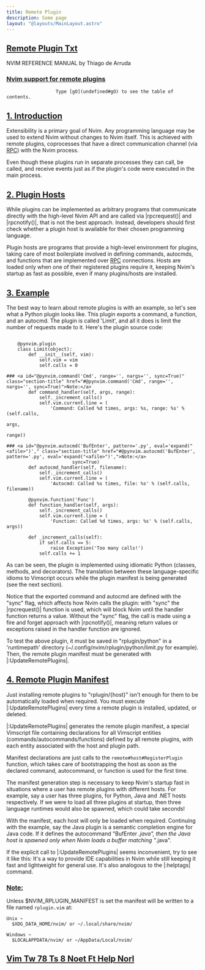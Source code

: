 ```yaml
---
title: Remote Plugin
description: Some page
layout: "@layouts/MainLayout.astro"
---
```



## <a id="Nvim" class="section-title" href="#Nvim"> Remote Plugin Txt</a> 

NVIM REFERENCE MANUAL    by Thiago de Arruda


### <a id="remote-plugin" class="section-title" href="#remote-plugin">Nvim support for remote plugins</a>

				      Type [gO](undefined#gO) to see the table of contents.


## <a id="remote-plugin-intro" class="section-title" href="#remote-plugin-intro">1. Introduction</a> 

Extensibility is a primary goal of Nvim. Any programming language may be used
to extend Nvim without changes to Nvim itself. This is achieved with remote
plugins, coprocesses that have a direct communication channel (via [RPC](undefined#RPC)) with
the Nvim process.

Even though these plugins run in separate processes they can call, be called,
and receive events just as if the plugin's code were executed in the main
process.


## <a id="remote-plugin-hosts" class="section-title" href="#remote-plugin-hosts">2. Plugin Hosts</a> 

While plugins can be implemented as arbitrary programs that communicate
directly with the high-level Nvim API and are called via |rpcrequest()| and
|rpcnotify()|, that is not the best approach. Instead, developers should first
check whether a plugin host is available for their chosen programming language.

Plugin hosts are programs that provide a high-level environment for plugins,
taking care of most boilerplate involved in defining commands, autocmds, and
functions that are implemented over [RPC](undefined#RPC) connections. Hosts are loaded only
when one of their registered plugins require it, keeping Nvim's startup as
fast as possible, even if many plugins/hosts are installed.


## <a id="remote-plugin-example" class="section-title" href="#remote-plugin-example">3. Example</a> 

The best way to learn about remote plugins is with an example, so let's see
what a Python plugin looks like. This plugin exports a command, a function, and
an autocmd. The plugin is called 'Limit', and all it does is limit the number
of requests made to it. Here's the plugin source code:
```    import pynvim

    @pynvim.plugin
    class Limit(object):
        def __init__(self, vim):
            self.vim = vim
            self.calls = 0

### <a id="@pynvim.command('Cmd', range='', nargs='', sync=True)" class="section-title" href="#@pynvim.command('Cmd', range='', nargs='', sync=True)">Note:</a>
        def command_handler(self, args, range):
            self._increment_calls()
            self.vim.current.line = (
                'Command: Called %d times, args: %s, range: %s' % (self.calls,
                                                                   args,
                                                                   range))

### <a id="@pynvim.autocmd('BufEnter', pattern='.py', eval='expand("<afile>")'," class="section-title" href="#@pynvim.autocmd('BufEnter', pattern='.py', eval='expand("<afile>")',">Note:</a>
                        sync=True)
        def autocmd_handler(self, filename):
            self._increment_calls()
            self.vim.current.line = (
                'Autocmd: Called %s times, file: %s' % (self.calls, filename))

        @pynvim.function('Func')
        def function_handler(self, args):
            self._increment_calls()
            self.vim.current.line = (
                'Function: Called %d times, args: %s' % (self.calls, args))

        def _increment_calls(self):
            if self.calls == 5:
                raise Exception('Too many calls!')
            self.calls += 1
```


As can be seen, the plugin is implemented using idiomatic Python (classes,
methods, and decorators). The translation between these language-specific
idioms to Vimscript occurs while the plugin manifest is being generated (see
the next section).

Notice that the exported command and autocmd are defined with the "sync" flag,
which affects how Nvim calls the plugin: with "sync" the |rpcrequest()|
function is used, which will block Nvim until the handler function returns a
value. Without the "sync" flag, the call is made using a fire and forget
approach with |rpcnotify()|, meaning return values or exceptions raised in the
handler function are ignored.

To test the above plugin, it must be saved in "rplugin/python" in a
'runtimepath' directory (~/.config/nvim/rplugin/python/limit.py for example).
Then, the remote plugin manifest must be generated with
|:UpdateRemotePlugins|.


## <a id="remote-plugin-manifest" class="section-title" href="#remote-plugin-manifest">4. Remote Plugin Manifest</a> <span id=":UpdateRemotePlugins"></span>

Just installing remote plugins to "rplugin/{host}" isn't enough for them to be
automatically loaded when required. You must execute |:UpdateRemotePlugins|
every time a remote plugin is installed, updated, or deleted.

|:UpdateRemotePlugins| generates the remote plugin manifest, a special
Vimscript file containing declarations for all Vimscript entities
(commands/autocommands/functions) defined by all remote plugins, with each
entity associated with the host and plugin path.

Manifest declarations are just calls to the `remote#host#RegisterPlugin`
function, which takes care of bootstrapping the host as soon as the declared
command, autocommand, or function is used for the first time.

The manifest generation step is necessary to keep Nvim's startup fast in
situations where a user has remote plugins with different hosts. For example,
say a user has three plugins, for Python, Java and .NET hosts respectively. If
we were to load all three plugins at startup, then three language runtimes
would also be spawned, which could take seconds!

With the manifest, each host will only be loaded when required. Continuing with
the example, say the Java plugin is a semantic completion engine for Java code.
If it defines the autocommand "BufEnter *.java", then the Java host is spawned
only when Nvim loads a buffer matching "*.java".

If the explicit call to |:UpdateRemotePlugins| seems inconvenient, try to see
it like this: It's a way to provide IDE capabilities in Nvim while still
keeping it fast and lightweight for general use. It's also analogous to the
|:helptags| command.

### <a id="$NVIM_RPLUGIN_MANIFEST" class="section-title" href="#$NVIM_RPLUGIN_MANIFEST">Note:</a>
Unless $NVIM_RPLUGIN_MANIFEST is set the manifest will be written to a file
named `rplugin.vim` at:

	Unix ~
	  $XDG_DATA_HOME/nvim/ or ~/.local/share/nvim/

	Windows ~
	  $LOCALAPPDATA/nvim/ or ~/AppData/Local/nvim/


## <a id="" class="section-title" href="#">Vim Tw 78 Ts 8 Noet Ft Help Norl</a> 



